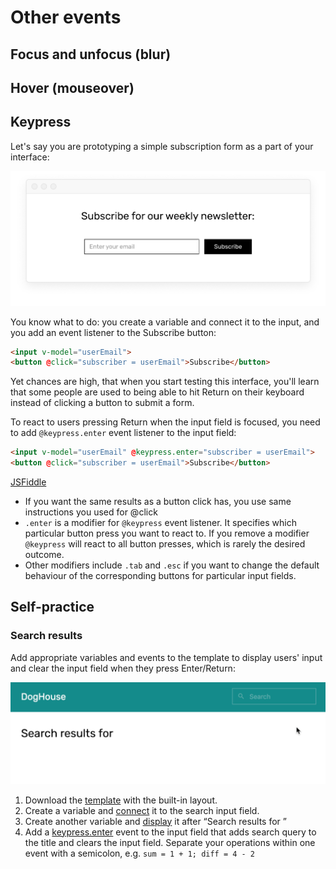# Other events

## Focus and unfocus (blur)

## Hover (mouseover)

## Keypress

Let's say you are prototyping a simple subscription form as a part of your interface:

![newsletter subscription interface](./media/events-subscription.png)

You know what to do: you create a variable and connect it to the input, and you add an event listener to the Subscribe button:

```html
<input v-model="userEmail">
<button @click="subscriber = userEmail">Subscribe</button>
```

Yet chances are high, that when you start testing this interface, you'll learn that some people are used to being able to hit Return on their keyboard instead of clicking a button to submit a form.

To react to users pressing Return when the input field is focused, you need to add `@keypress.enter` event listener to the input field:

```html
<input v-model="userEmail" @keypress.enter="subscriber = userEmail">
<button @click="subscriber = userEmail">Subscribe</button>
```
<div class="jsfiddle-link"><a href="https://jsfiddle.net/andgordy/eywraw8t/498871/" target="_blank">JSFiddle</a></div>

- If you want the same results as a button click has, you use same instructions you used for @click
- `.enter` is a modifier for `@keypress` event listener. It specifies which particular button press you want to react to. If you remove a modifier `@keypress` will react to all button presses, which is rarely the desired outcome.
- Other modifiers include `.tab` and `.esc` if you want to change the default behaviour of the corresponding buttons for particular input fields.

## Self-practice

### Search results

Add appropriate variables and events to the template to display users' input and clear the input field when they press Enter/Return:

![Search results demo](./media/search-results.gif)

1. Download the [template](https://firebasestorage.googleapis.com/v0/b/mockupless.appspot.com/o/self-practice%2Fdata%2Fsearch-results.html.zip?alt=media&token=c5166645-7005-456a-a9b1-e30d7957cd63) with the built-in layout.
2. Create a variable and [connect](./../Data/display.md#connecting-to-form-inputs) it to the search input field.
3. Create another variable and [display](./../Data/display.html#displaying-in-containers) it after “Search results for ”
4. Add a [keypress.enter](./other.md#keypress) event to the input field that adds search query to the title and clears the input field. Separate your operations within one event with a semicolon, e.g. `sum = 1 + 1; diff = 4 - 2`